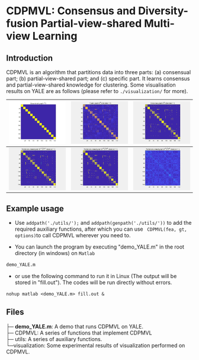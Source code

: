 # CDPMVL: Consensus and Diversity-fusion Partial-view-shared Multi-view Learning

## Introduction

CDPMVL is an algorithm that partitions data into three parts: (a) consensual part; (b) partial-view-shared part; and (c) specific part. It learns consensus and partial-view-shared knowledge for clustering. Some visualisation results on YALE are as follows (please refer to ```./visualization/``` for more).

 | <img src= './visualization/Fig/Yale_1.tiff' width='400px'/> | ![Yale_2](./visualization/Fig/Yale_2.gif) | ![Yale_3](./visualization/Fig/Yale_3.gif) |
| ------------------------- | ------------------------- | ------------------------- |
 | ![Yale_4](./visualization/Fig/Yale_4.gif) | ![Yale_5](./visualization/Fig/Yale_5.gif) | ![Yale_6](./visualization/Fig/Yale_6.gif) |
 

## Example usage

- Use ```addpath('./utils/');``` and ```addpath(genpath('./utils/'))``` to add the required auxiliary functions, after which you can use ``` CDPMVL(fea, gt, options)```to call CDPMVL wherever you need to.

- You can launch the program by executing "demo_YALE.m" in the root directory (in windows) on ```Matlab```

```python
demo_YALE.m
```

- or use the following command to run it in Linux (The output will be stored in "fill.out"). The codes will be run directly without errors.

```Cpython
nohup matlab <demo_YALE.m> fill.out &
```

## Files

├─ **demo_YALE.m**: A demo that runs CDPMVL on YALE.  
├─ CDPMVL: A series of functions that implement CDPMVL  
├─ utils: A series of auxiliary functions.   
└─visualization: Some experimental results of visualization performed on CDPMVL.  